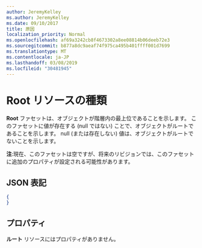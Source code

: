 ```yaml
---
author: JeremyKelley
ms.author: JeremyKelley
ms.date: 09/10/2017
title: 原因
localization_priority: Normal
ms.openlocfilehash: af69a3242cb8f4673302a8ee08814b06deeb72e3
ms.sourcegitcommit: b877a8dc9aeaf74f975ca495b401ffff001d7699
ms.translationtype: MT
ms.contentlocale: ja-JP
ms.lasthandoff: 03/08/2019
ms.locfileid: "30481945"
---
```

# <a name="root-resource-type"></a>Root リソースの種類

**Root** ファセットは、オブジェクトが階層内の最上位であることを示します。
このファセットに値が存在する (null ではない) ことで、オブジェクトがルートであることを示します。
null (または存在しない) 値は、オブジェクトがルートでないことを示します。

**注**:現在、このファセットは空ですが、将来のリビジョンでは、このファセットに追加のプロパティが設定される可能性があります。

## <a name="json-representation"></a>JSON 表記

<!-- { "blockType": "resource", "@type": "microsoft.graph.root" } -->

```json
{
}
```

## <a name="properties"></a>プロパティ

**ルート** リソースにはプロパティがありません。


<!-- {
  "type": "#page.annotation",
  "section": "documentation",
  "tocPath": "Facets/Root"
} -->
